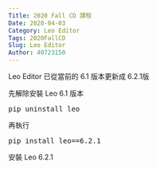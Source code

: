 ```yaml
---
Title: 2020 Fall CD 課程
Date: 2020-04-03
Category: Leo Editor
Tags: 2020FallCD
Slug: Leo Editor
Author: 40723150
---
```


Leo Editor 已從當前的 6.1 版本更新成 6.2.1版

<!-- PELICAN_END_SUMMARY -->

先解除安裝 Leo 6.1 版本
<pre class="brush: python">
pip uninstall leo
</pre>
再執行
<pre class="brush: python">
pip install leo==6.2.1
</pre>
安裝 Leo 6.2.1